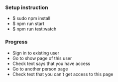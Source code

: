 <h3>Setup instruction</h3>
<ul>
	<li>$ sudo npm install</li>
	<li>$ npm run start</li>
	<li>$ npm run test:watch</li>
</ul>
<h3>Progress</h3>
<ul>
	<li>Sign in to existing user</li>
	<li>Go to show page of this user</li>
	<li>Check text says that you have access</li>
	<li>Go to another person page</li>
	<li>Check text that you can't get access to this page</li>
</ul>
